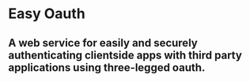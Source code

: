 # Easy Oauth

## A web service for easily and securely authenticating clientside apps with third party applications using three-legged oauth.